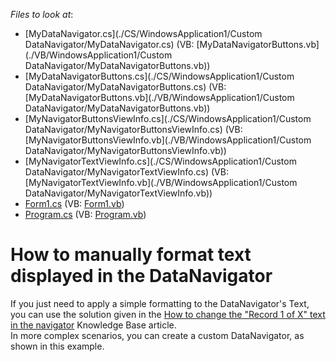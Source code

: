 <!-- default file list -->
*Files to look at*:

* [MyDataNavigator.cs](./CS/WindowsApplication1/Custom DataNavigator/MyDataNavigator.cs) (VB: [MyDataNavigatorButtons.vb](./VB/WindowsApplication1/Custom DataNavigator/MyDataNavigatorButtons.vb))
* [MyDataNavigatorButtons.cs](./CS/WindowsApplication1/Custom DataNavigator/MyDataNavigatorButtons.cs) (VB: [MyDataNavigatorButtons.vb](./VB/WindowsApplication1/Custom DataNavigator/MyDataNavigatorButtons.vb))
* [MyNavigatorButtonsViewInfo.cs](./CS/WindowsApplication1/Custom DataNavigator/MyNavigatorButtonsViewInfo.cs) (VB: [MyNavigatorButtonsViewInfo.vb](./VB/WindowsApplication1/Custom DataNavigator/MyNavigatorButtonsViewInfo.vb))
* [MyNavigatorTextViewInfo.cs](./CS/WindowsApplication1/Custom DataNavigator/MyNavigatorTextViewInfo.cs) (VB: [MyNavigatorTextViewInfo.vb](./VB/WindowsApplication1/Custom DataNavigator/MyNavigatorTextViewInfo.vb))
* [Form1.cs](./CS/WindowsApplication1/Form1.cs) (VB: [Form1.vb](./VB/WindowsApplication1/Form1.vb))
* [Program.cs](./CS/WindowsApplication1/Program.cs) (VB: [Program.vb](./VB/WindowsApplication1/Program.vb))
<!-- default file list end -->
# How to manually format text displayed in the DataNavigator


<p>If you just need to apply a simple formatting to the DataNavigator's Text, you can use the solution given in the <a href="https://www.devexpress.com/Support/Center/p/A132">How to change the "Record 1 of X" text in the navigator</a> Knowledge Base article.<br />
In more complex scenarios, you can create a custom DataNavigator, as shown in this  example.</p>

<br/>


